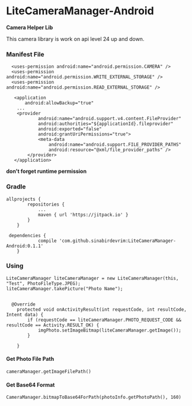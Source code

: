 # LiteCameraManager-Android

**Camera Helper Lib**

This camera library is work on api level 24 up and down.

### Manifest File ###
```
  <uses-permission android:name="android.permission.CAMERA" />
  <uses-permission android:name="android.permission.WRITE_EXTERNAL_STORAGE" />
  <uses-permission android:name="android.permission.READ_EXTERNAL_STORAGE" />

   <application
       android:allowBackup="true"
	...
	<provider
            android:name="android.support.v4.content.FileProvider"
            android:authorities="${applicationId}.fileprovider"
            android:exported="false"
            android:grantUriPermissions="true">
            <meta-data
                android:name="android.support.FILE_PROVIDER_PATHS"
                android:resource="@xml/file_provider_paths" />
        </provider>
   </application>
```
**don't forget runtime permission**

### Gradle ###
```
allprojects {
		repositories {
			...
			maven { url 'https://jitpack.io' }
		}
	}
  
 dependencies {
	        compile 'com.github.sinabirdevrim:LiteCameraManager-Android:0.1.1'
	}
```
### Using ###

~~~~
LiteCameraManager liteCameraManager = new LiteCameraManager(this, "Test", PhotoFileType.JPEG);
liteCameraManager.takePicture("Photo Name");


  @Override
    protected void onActivityResult(int requestCode, int resultCode, Intent data) {
        if (requestCode == liteCameraManager.PHOTO_REQUEST_CODE && resultCode == Activity.RESULT_OK) {
            imgPhoto.setImageBitmap(liteCameraManager.getImage());
        }

    }
~~~~

#### Get Photo File Path  ####
~~~~
cameraManager.getImageFilePath()
~~~~
#### Get Base64 Format  ####
~~~~
CameraManager.bitmapToBase64ForPath(photoInfo.getPhotoPath(), 160)
~~~~

